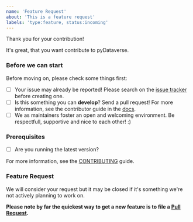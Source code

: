 ```yaml
---
name: 'Feature Request'
about: 'This is a feature request'
labels: 'type:feature, status:incoming'
---
```


<!--- Provide a general summary of your changes in the Title above -->
<!-- You can erase any parts of this template not applicable to your Issue. -->
<!-- Show that you have done a step, by checking the checkboxes. -->

Thank you for your contribution!

It's great, that you want contribute to pyDataverse.

### Before we can start

Before moving on, please check some things first:

* [ ] Your issue may already be reported! Please search on the [issue tracker](https://github.com/GDCC/pyDataverse/issues) before creating one.
* [ ] Is this something you can **develop**? Send a pull request! For more information, see the contributor guide in the [docs](https://pydataverse.readthedocs.io/).
* [ ] We as maintainers foster an open and welcoming environment. Be respectfull, supportive and nice to each other! :)

### Prerequisites

* [ ] Are you running the latest version?

For more information, see the [CONTRIBUTING](https://github.com/GDCC/pyDataverse/tree/master/CONTRIBUTING.md) guide.

### Feature Request

We will consider your request but it may be closed if it's something we're not actively planning to work on.

**Please note by far the quickest way to get a new feature is to file a [Pull Request](https://github.com/GDCC/pyDataverse/pulls).**
